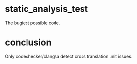 # static_analysis_test

The bugiest possible code.

# conclusion

Only codechecker/clangsa detect cross translation unit issues.
